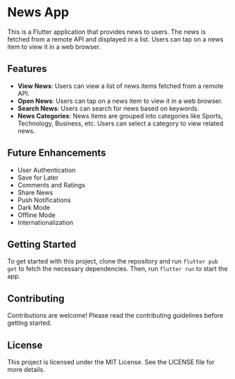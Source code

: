 # News App

This is a Flutter application that provides news to users. The news is fetched from a remote API and displayed in a list. Users can tap on a news item to view it in a web browser.

## Features

- **View News**: Users can view a list of news items fetched from a remote API.
- **Open News**: Users can tap on a news item to view it in a web browser.
- **Search News**: Users can search for news based on keywords.
- **News Categories**: News items are grouped into categories like Sports, Technology, Business, etc. Users can select a category to view related news.

## Future Enhancements

- User Authentication
- Save for Later
- Comments and Ratings
- Share News
- Push Notifications
- Dark Mode
- Offline Mode
- Internationalization

## Getting Started

To get started with this project, clone the repository and run `flutter pub get` to fetch the necessary dependencies. Then, run `flutter run` to start the app.

## Contributing

Contributions are welcome! Please read the contributing guidelines before getting started.

## License

This project is licensed under the MIT License. See the LICENSE file for more details.
